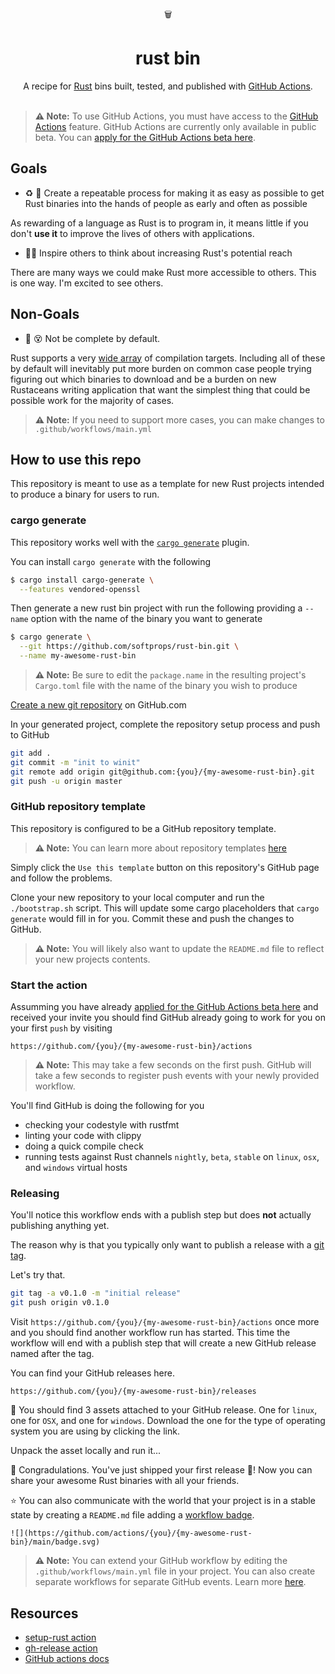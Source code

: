 <div align="center">
  🗑️
</div>
<h1 align="center">
  rust bin
</h1>

<div align="center">
   A recipe for <a href="https://www.rust-lang.org/">Rust</a> bins built, tested, and published with <a href="https://help.github.com/en/categories/automating-your-workflow-with-github-actions">GitHub Actions</a>.
</div>

<br />

> **⚠️ Note:** To use GitHub Actions, you must have access to the [GitHub Actions](https://github.com/features/actions) feature. GitHub Actions are currently only available in public beta. You can [apply for the GitHub Actions beta here](https://github.com/features/actions/signup/).

## Goals

* ♻️ 🚚 Create a repeatable process for making it as easy as possible to get Rust binaries into the hands of people as early and often as possible

As rewarding of a language as Rust is to program in, it means little if you don't **use it** to improve the lives of others with applications.

* 👩‍🎤 Inspire others to think about increasing Rust's potential reach

There are many ways we could make Rust more accessible to others. This is one way. I'm excited to see others.

## Non-Goals

* 🚫 😵 Not be complete by default.

Rust supports a very [wide array](https://forge.rust-lang.org/platform-support.html) of compilation targets. Including all of these by default will inevitably put more burden on common case people trying figuring out which binaries to download and be a burden on new Rustaceans writing application that want the simplest thing that could be possible work for the majority of cases.

> **⚠️ Note:** If you need to support more cases, you can make changes to `.github/workflows/main.yml`

## How to use this repo

This repository is meant to use as a template for new Rust projects intended to produce
a binary for users to run.

### cargo generate

This repository works well with the [`cargo generate`](https://github.com/ashleygwilliams/cargo-generate) plugin.

You can install `cargo generate` with the following

```sh
$ cargo install cargo-generate \
  --features vendored-openssl
```

Then generate a new rust bin project with run the following providing a `--name` option with the name of the binary
you want to generate

```sh
$ cargo generate \
  --git https://github.com/softprops/rust-bin.git \
  --name my-awesome-rust-bin
```

> **⚠️ Note:** Be sure to edit the `package.name` in the resulting project's `Cargo.toml` file with the name of the binary you wish to produce


[Create a new git repository](https://help.github.com/en/articles/create-a-repo) on GitHub.com

In your generated project, complete the repository setup process and push to GitHub

```sh
git add .
git commit -m "init to winit"
git remote add origin git@github.com:{you}/{my-awesome-rust-bin}.git
git push -u origin master
```

### GitHub repository template

This repository is configured to be a GitHub repository template.

> **⚠️ Note:** You can learn more about repository templates [here](https://help.github.com/en/articles/creating-a-repository-from-a-template)

Simply click the `Use this template` button on this repository's GitHub page and follow the problems.

Clone your new repository to your local computer and run the `./bootstrap.sh` script. This will update some cargo placeholders that `cargo generate` would fill in for you. Commit these and push the changes to GitHub.

> **⚠️ Note:**  You will likely also want to update the `README.md` file to reflect your new projects contents.


### Start the action

Assumming you have already [applied for the GitHub Actions beta here](https://github.com/features/actions/signup/) and received
your invite you should find GitHub already going to work for you on your first `push` by visiting

```
https://github.com/{you}/{my-awesome-rust-bin}/actions
```

> **⚠️ Note:** This may take a few seconds on the first push. GitHub will take a few seconds to register push events with your newly provided workflow.

You'll find GitHub is doing the following for you

* checking your codestyle with rustfmt
* linting your code with clippy
* doing a quick compile check
* running tests against Rust channels `nightly`, `beta`, `stable` on `linux`, `osx`, and `windows` virtual hosts

### Releasing

You'll notice this workflow ends with a publish step but does **not** actually publishing anything yet.

The reason why is that you typically only want to publish a release with a [git tag](https://git-scm.com/book/en/v2/Git-Basics-Tagging).

Let's try that.

```sh
git tag -a v0.1.0 -m "initial release"
git push origin v0.1.0
```

Visit `https://github.com/{you}/{my-awesome-rust-bin}/actions` once more and you should find another workflow run has started. This time the workflow will end with a publish step that will create a new GitHub release named after the tag.

You can find your GitHub releases here.

```
https://github.com/{you}/{my-awesome-rust-bin}/releases
```

🎁 You should find 3 assets attached to your GitHub release. One for `linux`, one for `OSX`, and one for `windows`. Download the one for the type of operating system you are using by clicking the link.

Unpack the asset locally and run it...

🎉 Congradulations. You've just shipped your first release 🚀! Now you can share your awesome Rust binaries with all your friends.

⭐ You can also communicate with the world that your project is in a stable state by creating a `README.md` file adding a [workflow badge](https://help.github.com/en/articles/configuring-a-workflow#adding-a-workflow-status-badge-to-your-repository).

```
![](https://github.com/actions/{you}/{my-awesome-rust-bin}/main/badge.svg)
```

> **⚠️ Note:** You can extend your GitHub workflow by editing the `.github/workflows/main.yml` file in your project. You can also create separate workflows for separate GitHub events. Learn more [here](https://help.github.com/en/categories/automating-your-workflow-with-github-actions).


## Resources

* [setup-rust action](https://github.com/hecrj/setup-rust-action)
* [gh-release action](https://github.com/softprops/action-gh-release)
* [GitHub actions docs](https://help.github.com/en/categories/automating-your-workflow-with-github-actions)
